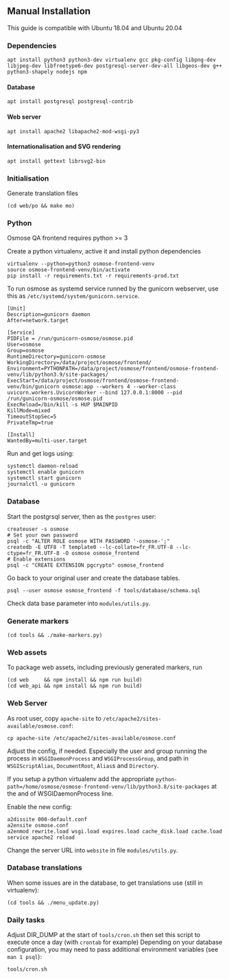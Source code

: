 Manual Installation
-------------------

This guide is compatible with Ubuntu 18.04 and Ubuntu 20.04

### Dependencies

```
apt install python3 python3-dev virtualenv gcc pkg-config libpng-dev libjpeg-dev libfreetype6-dev postgresql-server-dev-all libgeos-dev g++ python3-shapely nodejs npm
```

#### Database

```
apt install postgresql postgresql-contrib
```

#### Web server

```
apt install apache2 libapache2-mod-wsgi-py3
```

#### Internationalisation and SVG rendering

```
apt install gettext librsvg2-bin
```

### Initialisation

Generate translation files
```
(cd web/po && make mo)
```


### Python

Osmose QA frontend requires python >= 3

Create a python virtualenv, active it and install python dependencies
```
virtualenv --python=python3 osmose-frontend-venv
source osmose-frontend-venv/bin/activate
pip install -r requirements.txt -r requirements-prod.txt
```

To run osmose as systemd service runned by the gunicorn webserver, use this as `/etc/systemd/system/gunicorn.service`.

```
[Unit]
Description=gunicorn daemon
After=network.target

[Service]
PIDFile = /run/gunicorn-osmose/osmose.pid
User=osmose
Group=osmose
RuntimeDirectory=gunicorn-osmose
WorkingDirectory=/data/project/osmose/frontend/
Environment=PYTHONPATH=/data/project/osmose/frontend/osmose-frontend-venv/lib/python3.9/site-packages/
ExecStart=/data/project/osmose/frontend/osmose-frontend-venv/bin/gunicorn osmose:app --workers 4 --worker-class uvicorn.workers.UvicornWorker --bind 127.0.0.1:8000 --pid /run/gunicorn-osmose/osmose.pid
ExecReload=/bin/kill -s HUP $MAINPID
KillMode=mixed
TimeoutStopSec=5
PrivateTmp=true

[Install]
WantedBy=multi-user.target
```

Run and get logs using:
```
systemctl daemon-reload
systemctl enable gunicorn
systemctl start gunicorn
journalctl -u gunicorn
```

### Database

Start the postgrsql server, then as the `postgres` user:
```
createuser -s osmose
# Set your own password
psql -c "ALTER ROLE osmose WITH PASSWORD '-osmose-';"
createdb -E UTF8 -T template0 --lc-collate=fr_FR.UTF-8 --lc-ctype=fr_FR.UTF-8 -O osmose osmose_frontend
# Enable extensions
psql -c "CREATE EXTENSION pgcrypto" osmose_frontend
```

Go back to your original user and create the database tables.
```
psql --user osmose osmose_frontend -f tools/database/schema.sql
```

Check data base parameter into `modules/utils.py`.


### Generate markers
```
(cd tools && ./make-markers.py)
```


### Web assets

To package web assets, including previously generated markers, run
```
(cd web     && npm install && npm run build)
(cd web_api && npm install && npm run build)
```


### Web Server

As root user, copy `apache-site` to `/etc/apache2/sites-available/osmose.conf`:
```
cp apache-site /etc/apache2/sites-available/osmose.conf
```

Adjust the config, if needed. Especially the user and group running the process in
`WSGIDaemonProcess` and `WSGIProcessGroup`, and path in `WSGIScriptAlias`,
`DocumentRoot`, `Alias`s and `Directory`.

If you setup a python virtualenv add the appropriate `python-path=/home/osmose/osmose-frontend-venv/lib/python3.8/site-packages`
at the and of WSGIDaemonProcess line.

Enable the new config:
```
a2dissite 000-default.conf
a2ensite osmose.conf
a2enmod rewrite.load wsgi.load expires.load cache_disk.load cache.load
service apache2 reload
```

Change the server URL into `website` in file `modules/utils.py`.


### Database translations

When some issues are in the database, to get translations use (still in virtualenv):
```
(cd tools && ./menu_update.py)
```

### Daily tasks

Adjust DIR_DUMP at the start of `tools/cron.sh` then set this script to execute once a day (with `crontab` for example)
Depending on your database configuration, you may need to pass additional environment variables (see `man 1 psql`):
```
tools/cron.sh
```
